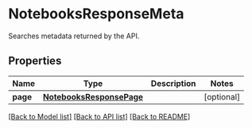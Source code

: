 # NotebooksResponseMeta

Searches metadata returned by the API.

## Properties

| Name     | Type                                                  | Description | Notes      |
| -------- | ----------------------------------------------------- | ----------- | ---------- |
| **page** | [**NotebooksResponsePage**](NotebooksResponsePage.md) |             | [optional] |

[[Back to Model list]](README.md#documentation-for-models) [[Back to API list]](README.md#documentation-for-api-endpoints) [[Back to README]](README.md)
